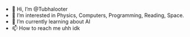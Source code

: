 - 👋 Hi, I’m @Tubhalooter
- 👀 I’m interested in Physics, Computers, Programming, Reading, Space.
- 🌱 I’m currently learning about AI
- 📫 How to reach me uhh idk

<!---
Tubhalooter/Tubhalooter is a ✨ special ✨ repository because its `README.md` (this file) appears on your GitHub profile.
You can click the Preview link to take a look at your changes.
--->
